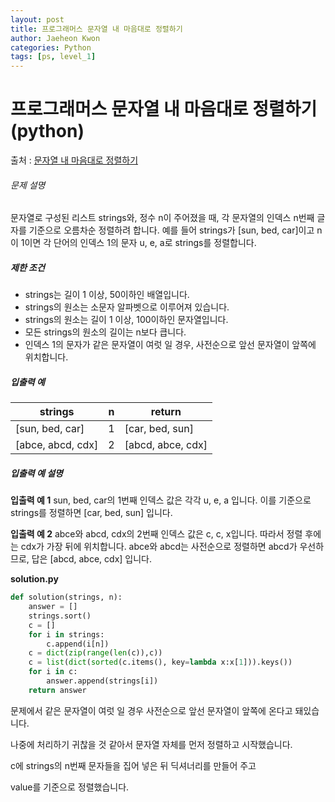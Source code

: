 ```yaml
---
layout: post
title: 프로그래머스 문자열 내 마음대로 정렬하기
author: Jaeheon Kwon
categories: Python
tags: [ps, level_1]
---
```




# 프로그래머스 문자열 내 마음대로 정렬하기(python)

출처 : [문자열 내 마음대로 정렬하기]( https://programmers.co.kr/learn/courses/30/lessons/12915 )

###### 문제 설명

문자열로 구성된 리스트 strings와, 정수 n이 주어졌을 때, 각 문자열의 인덱스 n번째 글자를 기준으로 오름차순 정렬하려 합니다. 예를 들어 strings가 [sun, bed, car]이고 n이 1이면 각 단어의 인덱스 1의 문자 u, e, a로 strings를 정렬합니다.

##### 제한 조건

- strings는 길이 1 이상, 50이하인 배열입니다.
- strings의 원소는 소문자 알파벳으로 이루어져 있습니다.
- strings의 원소는 길이 1 이상, 100이하인 문자열입니다.
- 모든 strings의 원소의 길이는 n보다 큽니다.
- 인덱스 1의 문자가 같은 문자열이 여럿 일 경우, 사전순으로 앞선 문자열이 앞쪽에 위치합니다.

##### 입출력 예

| strings           | n    | return            |
| ----------------- | ---- | ----------------- |
| [sun, bed, car]   | 1    | [car, bed, sun]   |
| [abce, abcd, cdx] | 2    | [abcd, abce, cdx] |

##### 입출력 예 설명

**입출력 예 1**
sun, bed, car의 1번째 인덱스 값은 각각 u, e, a 입니다. 이를 기준으로 strings를 정렬하면 [car, bed, sun] 입니다.

**입출력 예 2**
abce와 abcd, cdx의 2번째 인덱스 값은 c, c, x입니다. 따라서 정렬 후에는 cdx가 가장 뒤에 위치합니다. abce와 abcd는 사전순으로 정렬하면 abcd가 우선하므로, 답은 [abcd, abce, cdx] 입니다.

**solution.py**

```python
def solution(strings, n):
    answer = []
    strings.sort()
    c = []
    for i in strings:      
        c.append(i[n])
    c = dict(zip(range(len(c)),c))
    c = list(dict(sorted(c.items(), key=lambda x:x[1])).keys())
    for i in c:
        answer.append(strings[i])
    return answer
```

문제에서 같은 문자열이 여럿 일 경우 사전순으로 앞선 문자열이 앞쪽에 온다고 돼있습니다.

나중에 처리하기 귀찮을 것 같아서 문자열 자체를 먼저 정렬하고 시작했습니다.

c에 strings의 n번째 문자들을 집어 넣은 뒤 딕셔너리를 만들어 주고

value를 기준으로 정렬했습니다.